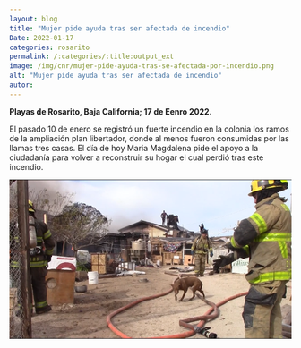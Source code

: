 ```yaml
---
layout: blog
title: "Mujer pide ayuda tras ser afectada de incendio"
Date: 2022-01-17
categories: rosarito
permalink: /:categories/:title:output_ext
image: /img/cnr/mujer-pide-ayuda-tras-se-afectada-por-incendio.png
alt: "Mujer pide ayuda tras ser afectada de incendio"
autor:
---
```


**Playas de Rosarito, Baja California; 17 de Eenro 2022.** 

El pasado 10 de enero se registró un fuerte incendio en la colonia los ramos de la ampliación plan libertador, donde al menos fueron consumidas por las llamas tres casas. El día de hoy Maria Magdalena pide el apoyo a la ciudadanía para volver a reconstruir su hogar el cual perdió tras este incendio.

<div id="carouselExampleSlidesOnly" class="carousel slide" data-ride="carousel">
  <div class="carousel-inner">
    <div class="carousel-item active">
       <img class="d-block w-100" src="/img/cnr/mujer-pide-ayuda-tras-se-afectada-por-incendio.png" loading="lazy"  alt="Mujer pide ayuda tras ser afectada de incendio">
    </div>
  </div>
</div>